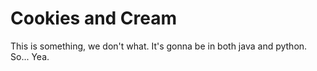 # Cookies and Cream
This is something, we don't what. It's gonna be in both java and python. So... Yea.
